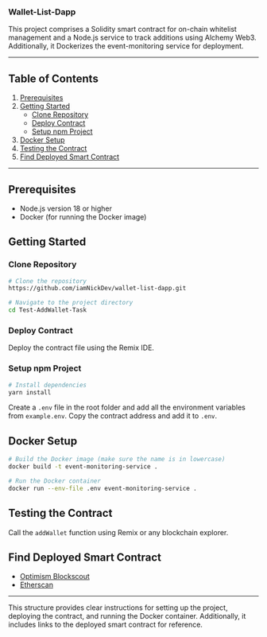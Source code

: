 ### Wallet-List-Dapp

This project comprises a Solidity smart contract for on-chain whitelist management and a Node.js service to track additions using Alchemy Web3. Additionally, it Dockerizes the event-monitoring service for deployment.

---

## Table of Contents

1. [Prerequisites](#prerequisites)
2. [Getting Started](#getting-started)
    - [Clone Repository](#clone-repository)
    - [Deploy Contract](#deploy-contract)
    - [Setup npm Project](#setup-npm-project)
3. [Docker Setup](#docker-setup)
4. [Testing the Contract](#testing-the-contract)
5. [Find Deployed Smart Contract](#find-deployed-smart-contract)

---

## Prerequisites

- Node.js version 18 or higher
- Docker (for running the Docker image)

## Getting Started

### Clone Repository

```bash
# Clone the repository
https://github.com/iamNickDev/wallet-list-dapp.git

# Navigate to the project directory
cd Test-AddWallet-Task
```

### Deploy Contract

Deploy the contract file using the Remix IDE.

### Setup npm Project

```bash
# Install dependencies 
yarn install
```

Create a `.env` file in the root folder and add all the environment variables from `example.env`. Copy the contract address and add it to `.env`.

## Docker Setup 

```bash 
# Build the Docker image (make sure the name is in lowercase)
docker build -t event-monitoring-service .

# Run the Docker container
docker run --env-file .env event-monitoring-service .
```

## Testing the Contract

Call the `addWallet` function using Remix or any blockchain explorer.

## Find Deployed Smart Contract

- [Optimism Blockscout](https://optimism-sepolia.blockscout.com/address/0x83addbfa8ca67c9faf51d18338b2d08243b8f4da?tab=read_contract)
- [Etherscan](https://sepolia.etherscan.io/address/0xc528bae8045b5015cd3912dc1fa932972bb3b1fb#code)

---

This structure provides clear instructions for setting up the project, deploying the contract, and running the Docker container. Additionally, it includes links to the deployed smart contract for reference.
